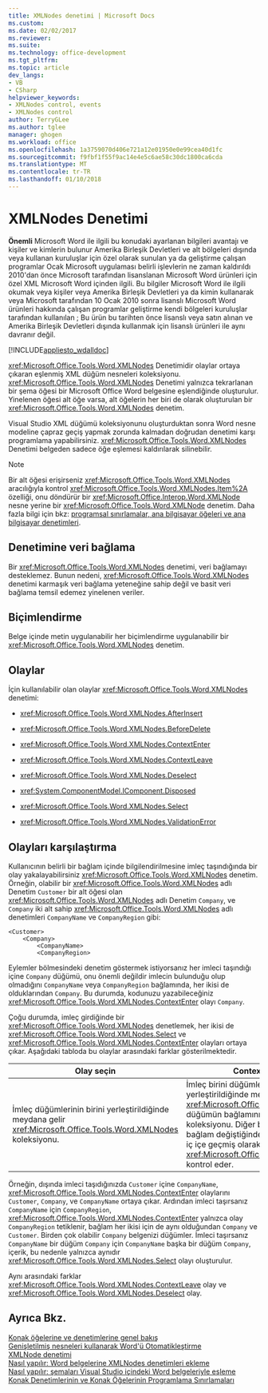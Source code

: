 ```yaml
---
title: XMLNodes denetimi | Microsoft Docs
ms.custom: 
ms.date: 02/02/2017
ms.reviewer: 
ms.suite: 
ms.technology: office-development
ms.tgt_pltfrm: 
ms.topic: article
dev_langs:
- VB
- CSharp
helpviewer_keywords:
- XMLNodes control, events
- XMLNodes control
author: TerryGLee
ms.author: tglee
manager: ghogen
ms.workload: office
ms.openlocfilehash: 1a3759070d406e721a12e01950e0e99cea40d1fc
ms.sourcegitcommit: f9fbf1f55f9ac14e4e5c6ae58c30dc1800ca6cda
ms.translationtype: MT
ms.contentlocale: tr-TR
ms.lasthandoff: 01/10/2018
---
```

# <a name="xmlnodes-control"></a>XMLNodes Denetimi
  **Önemli** Microsoft Word ile ilgili bu konudaki ayarlanan bilgileri avantajı ve kişiler ve kimlerin bulunur Amerika Birleşik Devletleri ve alt bölgeleri dışında veya kullanan kuruluşlar için özel olarak sunulan ya da geliştirme çalışan programlar Ocak Microsoft uygulaması belirli işlevlerin ne zaman kaldırıldı 2010'dan önce Microsoft tarafından lisanslanan Microsoft Word ürünleri için özel XML Microsoft Word içinden ilgili. Bu bilgiler Microsoft Word ile ilgili okumak veya kişiler veya Amerika Birleşik Devletleri ya da kimin kullanarak veya Microsoft tarafından 10 Ocak 2010 sonra lisanslı Microsoft Word ürünleri hakkında çalışan programlar geliştirme kendi bölgeleri kuruluşlar tarafından kullanılan ; Bu ürün bu tarihten önce lisanslı veya satın alınan ve Amerika Birleşik Devletleri dışında kullanmak için lisanslı ürünleri ile aynı davranır değil.  
  
 [!INCLUDE[appliesto_wdalldoc](../vsto/includes/appliesto-wdalldoc-md.md)]  
  
 <xref:Microsoft.Office.Tools.Word.XMLNodes> Denetimidir olaylar ortaya çıkaran eşlenmiş XML düğüm nesneleri koleksiyonu. <xref:Microsoft.Office.Tools.Word.XMLNodes> Denetimi yalnızca tekrarlanan bir şema öğesi bir Microsoft Office Word belgesine eşlendiğinde oluşturulur. Yinelenen öğesi alt öğe varsa, alt öğelerin her biri de olarak oluşturulan bir <xref:Microsoft.Office.Tools.Word.XMLNodes> denetim.  
  
 Visual Studio XML düğümü koleksiyonunu oluşturduktan sonra Word nesne modeline çapraz geçiş yapmak zorunda kalmadan doğrudan denetimi karşı programlama yapabilirsiniz. <xref:Microsoft.Office.Tools.Word.XMLNodes> Denetimi belgeden sadece öğe eşlemesi kaldırılarak silinebilir.  
  
> [!NOTE]  
>  Bir alt öğesi erişirseniz <xref:Microsoft.Office.Tools.Word.XMLNodes> aracılığıyla kontrol <xref:Microsoft.Office.Tools.Word.XMLNodes.Item%2A> özelliği, onu döndürür bir <xref:Microsoft.Office.Interop.Word.XMLNode> nesne yerine bir <xref:Microsoft.Office.Tools.Word.XMLNode> denetim. Daha fazla bilgi için bkz: [programsal sınırlamalar, ana bilgisayar öğeleri ve ana bilgisayar denetimleri](../vsto/programmatic-limitations-of-host-items-and-host-controls.md).  
  
## <a name="binding-data-to-the-control"></a>Denetimine veri bağlama  
 Bir <xref:Microsoft.Office.Tools.Word.XMLNodes> denetimi, veri bağlamayı desteklemez. Bunun nedeni, <xref:Microsoft.Office.Tools.Word.XMLNodes> denetimi karmaşık veri bağlama yeteneğine sahip değil ve basit veri bağlama temsil edemez yinelenen veriler.  
  
## <a name="formatting"></a>Biçimlendirme  
 Belge içinde metin uygulanabilir her biçimlendirme uygulanabilir bir <xref:Microsoft.Office.Tools.Word.XMLNodes> denetim.  
  
## <a name="events"></a>Olaylar  
 İçin kullanılabilir olan olaylar <xref:Microsoft.Office.Tools.Word.XMLNodes> denetimi:  
  
-   <xref:Microsoft.Office.Tools.Word.XMLNodes.AfterInsert>  
  
-   <xref:Microsoft.Office.Tools.Word.XMLNodes.BeforeDelete>  
  
-   <xref:Microsoft.Office.Tools.Word.XMLNodes.ContextEnter>  
  
-   <xref:Microsoft.Office.Tools.Word.XMLNodes.ContextLeave>  
  
-   <xref:Microsoft.Office.Tools.Word.XMLNodes.Deselect>  
  
-   <xref:System.ComponentModel.IComponent.Disposed>  
  
-   <xref:Microsoft.Office.Tools.Word.XMLNodes.Select>  
  
-   <xref:Microsoft.Office.Tools.Word.XMLNodes.ValidationError>  
  
## <a name="comparing-events"></a>Olayları karşılaştırma  
 Kullanıcının belirli bir bağlam içinde bilgilendirilmesine imleç taşındığında bir olay yakalayabilirsiniz <xref:Microsoft.Office.Tools.Word.XMLNodes> denetim. Örneğin, olabilir bir <xref:Microsoft.Office.Tools.Word.XMLNodes> adlı Denetim `Customer` bir alt öğesi olan <xref:Microsoft.Office.Tools.Word.XMLNodes> adlı Denetim `Company`, ve `Company` iki alt sahip <xref:Microsoft.Office.Tools.Word.XMLNodes> adlı denetimleri `CompanyName` ve `CompanyRegion` gibi:  
  
```  
<Customer>  
    <Company>  
        <CompanyName>  
        <CompanyRegion>  
```  
  
 Eylemler bölmesindeki denetim göstermek istiyorsanız her imleci taşındığı içine `Company` düğümü, onu önemli değildir imlecin bulunduğu olup olmadığını `CompanyName` veya `CompanyRegion` bağlamında, her ikisi de olduklarından `Company`. Bu durumda, kodunuzu yazabileceğiniz <xref:Microsoft.Office.Tools.Word.XMLNodes.ContextEnter> olayı `Company`.  
  
 Çoğu durumda, imleç girdiğinde bir <xref:Microsoft.Office.Tools.Word.XMLNodes> denetlemek, her ikisi de <xref:Microsoft.Office.Tools.Word.XMLNodes.Select> ve <xref:Microsoft.Office.Tools.Word.XMLNodes.ContextEnter> olayları ortaya çıkar. Aşağıdaki tabloda bu olaylar arasındaki farklar gösterilmektedir.  
  
|Olay seçin|ContextEnter olayı|  
|------------------|------------------------|  
|İmleç düğümlerinin birini yerleştirildiğinde meydana gelir <xref:Microsoft.Office.Tools.Word.XMLNodes> koleksiyonu.|İmleç birini düğümleri veya alt düğümleri yerleştirildiğinde meydana gelir <xref:Microsoft.Office.Tools.Word.XMLNodes> düğümün bağlamının dışında bir alandan koleksiyonu. Diğer bir deyişle, yalnızca bağlam değiştiğinde tetiklenir ve birden çok iç içe geçmiş olarak yükseltilmiş <xref:Microsoft.Office.Tools.Word.XMLNodes> kontrol eder.|  
  
 Örneğin, dışında imleci taşıdığınızda `Customer` içine `CompanyName`, <xref:Microsoft.Office.Tools.Word.XMLNodes.ContextEnter> olaylarını `Customer`, `Company`, ve `CompanyName` ortaya çıkar. Ardından imleci taşırsanız `CompanyName` için `CompanyRegion`, <xref:Microsoft.Office.Tools.Word.XMLNodes.ContextEnter> yalnızca olay `CompanyRegion` tetiklenir, bağlam her ikisi için de aynı olduğundan `Company` ve `Customer`. Birden çok olabilir `Company` belgenizi düğümler. İmleci taşırsanız `CompanyName` bir düğüm `Company` için `CompanyName` başka bir düğüm `Company`, içerik, bu nedenle yalnızca aynıdır <xref:Microsoft.Office.Tools.Word.XMLNodes.Select> olayı oluşturulur.  
  
 Aynı arasındaki farklar <xref:Microsoft.Office.Tools.Word.XMLNodes.ContextLeave> olay ve <xref:Microsoft.Office.Tools.Word.XMLNodes.Deselect> olay.  
  
## <a name="see-also"></a>Ayrıca Bkz.  
 [Konak öğelerine ve denetimlerine genel bakış](../vsto/host-items-and-host-controls-overview.md)   
 [Genişletilmiş nesneleri kullanarak Word'ü Otomatikleştirme](../vsto/automating-word-by-using-extended-objects.md)   
 [XMLNode denetimi](../vsto/xmlnode-control.md)   
 [Nasıl yapılır: Word belgelerine XMLNodes denetimleri ekleme](../vsto/how-to-add-xmlnodes-controls-to-word-documents.md)   
 [Nasıl yapılır: şemaları Visual Studio içindeki Word belgeleriyle eşleme](../vsto/how-to-map-schemas-to-word-documents-inside-visual-studio.md)   
 [Konak Denetimlerinin ve Konak Öğelerinin Programlama Sınırlamaları](../vsto/programmatic-limitations-of-host-items-and-host-controls.md)  
  
  